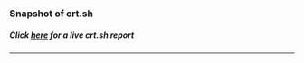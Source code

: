 # 
### Snapshot of crt.sh
##### Click [here](https://crt.sh/?q=8B00B61016E97D81D547575FE15AC4351F0BA1EAF28F8669486320A932423CD2) for a live crt.sh report

---
